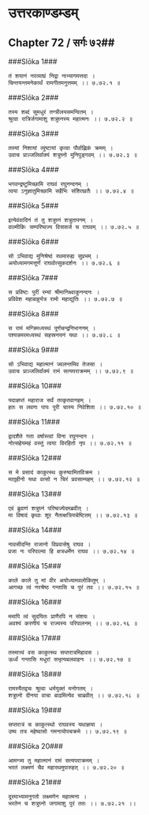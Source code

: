 उत्तरकाण्डम्डम्
===============================


## Chapter 72  / सर्गः ७२##


###Slōka 1###


    तं शयानं नरव्याघ्रं निद्रा नाभ्यागमत्तदा ।
    चिन्तयन्तमनेकार्थं रामगीतमनुत्तमम् ।। ७.७२.१ ॥


###Slōka 2###


    तस्य शब्दं सुमधुरं तन्त्रीलयसमन्वितम् ।
    श्रुत्वा रात्रिर्जगामाशु शत्रुघ्नस्य महात्मनः ।। ७.७२.२ ॥


###Slōka 3###


    तस्यां निशायां व्युष्टायां कृत्वा पौर्वाह्णिकं क्रमम् ।
    उवाच प्राञ्जलिर्वाक्यं शत्रुघ्नो मुनिपुङ्गवम् ।। ७.७२.३ ॥


###Slōka 4###


    भगवन्द्रष्टुमिच्छामि राघवं रघुनन्दनम् ।
    त्वया ऽनुज्ञातुमिच्छामि सहैभिः संशितव्रतैः ।। ७.७२.४ ॥


###Slōka 5###


    इत्येवंवादिनं तं तु शत्रुघ्नं शत्रुतापनम् ।
    वाल्मीकिः सम्परिष्वज्य विससर्ज च राघवम् ।। ७.७२.५ ॥


###Slōka 6###


    सो ऽभिवाद्य मुनिश्रेष्ठं रथमारुह्य सुप्रभम् ।
    अयोध्यामगमत्तूर्णं राघवोत्सुकदर्शनः ।। ७.७२.६ ॥


###Slōka 7###


    स प्रविष्टः पुरीं रम्यां श्रीमानिक्ष्वाकुनन्दनः ।
    प्रविवेश महाबाहुर्यत्र रामो महाद्युतिः ।। ७.७२.७ ॥


###Slōka 8###


    स रामं मन्त्रिमध्यस्थं पूर्णचन्द्रनिभाननम् ।
    पश्यन्नमरमध्यस्थं सहस्रनयनं यथा ।। ७.७२.८ ॥


###Slōka 9###


    सो ऽभिवाद्य महात्मानं ज्वलन्तमिव तेजसा ।
    उवाच प्राञ्जलिर्वाक्यं रामं सत्यपराक्रमम् ।। ७.७२.९ ॥


###Slōka 10###


    यदाज्ञप्तं महाराज सर्वं तत्कृतवानहम् ।
    हतः स लवणः पापः पुरी चास्य निवेशिता ।। ७.७२.१० ॥


###Slōka 11###


    द्वादशैते गता वर्षास्त्वां विना रघुनन्दन ।
    नोत्सहेयमहं वस्तुं त्वया विरहितो नृप ।। ७.७२.११ ॥


###Slōka 12###


    स मे प्रसादं काकुत्स्थ कुरुष्वामितविक्रम ।
    मातृहीनो यथा वत्सो न चिरं प्रवसाम्यहम् ।। ७.७२.१२ ॥


###Slōka 13###


    एवं ब्रुवाणं शत्रुघ्नं परिष्वज्येदमब्रवीत् ।
    मा विषादं कृथाः शूर नैतत्क्षत्रियचेष्टितम् ।। ७.७२.१३ ॥


###Slōka 14###


    नावसीदन्ति राजानो विप्रवासेषु राघव ।
    प्रजा नः परिपाल्या हि क्षत्रधर्मेण राघव ।। ७.७२.१४ ॥


###Slōka 15###


    काले काले तु मां वीर अयोध्यामवलोकितुम् ।
    आगच्छ त्वं नरश्रेष्ठ गन्तासि च पुरं तव ।। ७.७२.१५ ॥


###Slōka 16###


    ममापि त्वं सुदयितः प्राणैरपि न संशयः ।
    अवश्यं करणीयं च राज्यस्य परिपालनम् ।। ७.७२.१६ ॥


###Slōka 17###


    तस्मात्त्वं वस काकुत्स्थ सप्तरात्रमिहावस ।
    ऊर्ध्वं गन्तासि मधुरां सभृत्यबलवाहनः ।। ७.७२.१७ ॥


###Slōka 18###


    रामस्यैतद्वचः श्रुत्वा धर्मयुक्तं मनोगतम् ।
    शत्रुघ्नो दीनया वाचा बाढमित्येव चाब्रवीत् ।। ७.७२.१८ ॥


###Slōka 19###


    सप्तरात्रं च काकुत्स्थो राघवस्य यथाज्ञया ।
    उष्य तत्र महेष्वासो गमनायोपचक्रमे ।। ७.७२.१९ ॥


###Slōka 20###


    आमन्त्र्य तु महात्मानं रामं सत्यपराक्रमम् ।
    भरतं लक्ष्मणं चैव महारथमुपारुहत् ।। ७.७२.२० ॥


###Slōka 21###


    दूरमाभ्यामनुगतो लक्ष्मणेन महात्मना ।
    भरतेन च शत्रुघ्नो जगामाशु पुरं ततः ।। ७.७२.२१ ।।


